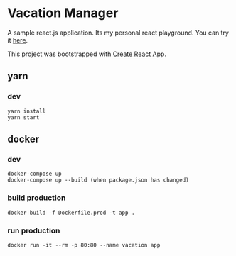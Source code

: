 # Vacation Manager

A sample react.js application. Its my personal react playground. You can try it [here](https://drathal.github.io/vacation).

This project was bootstrapped with [Create React App](https://github.com/facebookincubator/create-react-app).

## yarn

### dev

    yarn install
    yarn start

## docker

### dev

    docker-compose up
    docker-compose up --build (when package.json has changed)

### build production

    docker build -f Dockerfile.prod -t app .

### run production

    docker run -it --rm -p 80:80 --name vacation app
